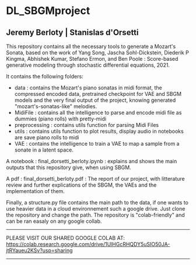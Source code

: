 # DL_SBGMproject
## Jeremy Berloty | Stanislas d'Orsetti

This repository contains all the necessary tools to generate a Mozart's Sonata, based on the work of Yang Song, Jascha Sohl-Dickstein, Diederik P Kingma, Abhishek Kumar, Stefano Ermon, and Ben Poole : Score-based generative modeling through stochastic differential equations, 2021. 

It contains the following folders: 
- data : contains the Mozart's piano sonatas in midi format, the compressed encoded data, pretrained checkpoint for VAE and SBGM models and the very final output of the project, knowing generated "mozart's-sonatas-like" melodies.
- MidiFile : contains all the intelligence to parse and encode midi file as dummies (piano rolls) with pretty-midi
- preprocessing : contains utils function for parsing Midi Files
- utils : contains utils function to plot results, display audio in notebooks are save piano rolls to midi
- VAE : contains the intelligence to train a VAE to map a sample from a sonate in a latent space. 

A notebook : final_dorsetti_berloty.ipynb : explains and shows the main outputs that this repository give, when using SBGM.

A pdf : final_dorsetti_berloty.pdf : The report of our project, with litterature review and further explications of the SBGM, the VAEs and the implementation of them.

Finally, a structure.py file contains the main path to the data, if one wants to use heavier data in a cloud environnement such a google drive. Just clone the repository and change the path. The repository is "colab-friendly" and can be ran easaly on any google collab. 

**********************************************
PLEASE VISIT OUR SHARED GOOGLE COLAB AT: 
https://colab.research.google.com/drive/1UlHGcRHQDY5uSIO50JA-jtRYaueu2KSv?usp=sharing
**********************************************


